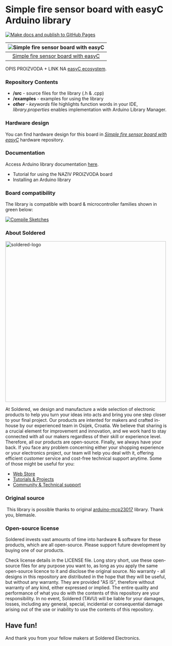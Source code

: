 # Simple fire sensor board with easyC Arduino library

[![Make docs and publish to GitHub Pages](https://github.com/SolderedElectronics/Soldered-Simple-Fire-Sensor-Arduino-library/actions/workflows/make_docs.yml/badge.svg?branch=dev)](https://github.com/SolderedElectronics/Soldered-Simple-Fire-Sensor-Arduino-library/actions/workflows/make_docs.yml)

| ![Simple fire sensor board with easyC](https://upload.wikimedia.org/wikipedia/commons/8/8f/Example_image.svg) |
| :-----------------------------------------------------------------------------------------------------------: |
|                      [Simple fire sensor board with easyC](https://www.solde.red/333042)                      |

OPIS PROIZVODA + LINK NA [easyC ecosystem](https://www.soldered.com/en/easyC).

### Repository Contents

- **/src** - source files for the library (.h & .cpp)
- **/examples** - examples for using the library
- **_other_** - _keywords_ file highlights function words in your IDE, _library.properties_ enables implementation with Arduino Library Manager.

### Hardware design

You can find hardware design for this board in [_Simple fire sensor board with easyC_](https://github.com/SolderedElectronics/Simple-fire-sensor-board-with-easyC-hardware-design) hardware repository.

### Documentation

Access Arduino library documentation [here](https://SolderedElectronics.github.io/Soldered-Simple-Fire-Sensor-Arduino-library/).

- Tutorial for using the NAZIV PROIZVODA board
- Installing an Arduino library

### Board compatibility

The library is compatible with board & microcontroller families shown in green below:

[![Compile Sketches](http://github-actions.40ants.com/e-radionicacom/Soldered-Simple-Fire-Sensor-Arduino-library/matrix.svg?branch=dev&only=Compile%20Sketches)](https://github.com/SolderedElectronics/Soldered-Simple-Fire-Sensor-Arduino-library/actions/workflows/compile_test.yml)

### About Soldered

<img src="https://raw.githubusercontent.com/e-radionicacom/Soldered-Simple-Fire-Sensor-Arduino-library/dev/extras/Soldered-logo-color.png" alt="soldered-logo" width="500"/>

At Soldered, we design and manufacture a wide selection of electronic products to help you turn your ideas into acts and bring you one step closer to your final project. Our products are intented for makers and crafted in-house by our experienced team in Osijek, Croatia. We believe that sharing is a crucial element for improvement and innovation, and we work hard to stay connected with all our makers regardless of their skill or experience level. Therefore, all our products are open-source. Finally, we always have your back. If you face any problem concerning either your shopping experience or your electronics project, our team will help you deal with it, offering efficient customer service and cost-free technical support anytime. Some of those might be useful for you:

- [Web Store](https://www.soldered.com/shop)
- [Tutorials & Projects](https://soldered.com/learn)
- [Community & Technical support](https://soldered.com/community)

### Original source

​
This library is possible thanks to original [arduino-mcp23017](https://github.com/blemasle/arduino-mcp23017) library. Thank you, blemasle.

### Open-source license

Soldered invests vast amounts of time into hardware & software for these products, which are all open-source. Please support future development by buying one of our products.

Check license details in the LICENSE file. Long story short, use these open-source files for any purpose you want to, as long as you apply the same open-source licence to it and disclose the original source. No warranty - all designs in this repository are distributed in the hope that they will be useful, but without any warranty. They are provided "AS IS", therefore without warranty of any kind, either expressed or implied. The entire quality and performance of what you do with the contents of this repository are your responsibility. In no event, Soldered (TAVU) will be liable for your damages, losses, including any general, special, incidental or consequential damage arising out of the use or inability to use the contents of this repository.

## Have fun!

And thank you from your fellow makers at Soldered Electronics.
